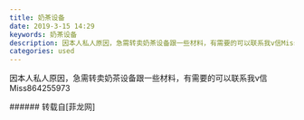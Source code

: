 ```yaml
---
title: 奶茶设备
date: 2019-3-15 14:29
keywords: 奶茶设备
description: 因本人私人原因，急需转卖奶茶设备跟一些材料，有需要的可以联系我v信Miss864255973
categories: used
---
```

<td class="t_f" id="postmessage_3230301">

因本人私人原因，急需转卖奶茶设备跟一些材料，有需要的可以联系我v信Miss864255973<br/>
</td>
###### 转载自[菲龙网]